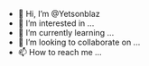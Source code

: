 - 👋 Hi, I’m @Yetsonblaz
- 👀 I’m interested in ...
- 🌱 I’m currently learning ...
- 💞️ I’m looking to collaborate on ...
- 📫 How to reach me ...

<!---
Yetsonblaz/Yetsonblaz is a ✨ special ✨ repository because its `README.md` (this file) appears on your GitHub profile.
You can click the Preview link to take a look at your changes.
--->
